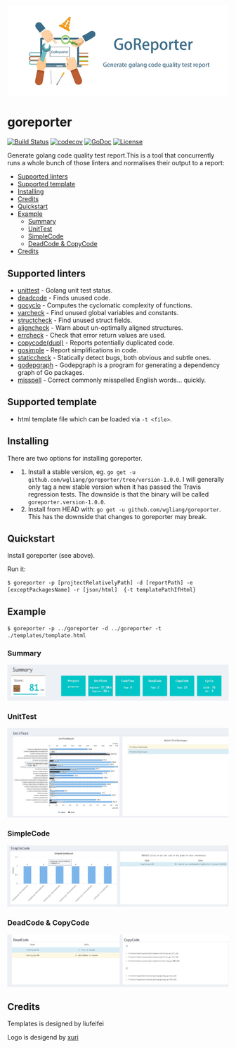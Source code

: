 ![goreporter](./logo.png)

# goreporter

[![Build Status](https://travis-ci.org/wgliang/goreporter.svg?branch=master)](https://travis-ci.org/wgliang/goreporter)
[![codecov](https://codecov.io/gh/wgliang/goreporter/branch/master/graph/badge.svg)](https://codecov.io/gh/wgliang/goreporter)
[![GoDoc](https://godoc.org/github.com/wgliang/goreporter?status.svg)](https://godoc.org/github.com/wgliang/goreporter)
[![License](https://img.shields.io/badge/LICENSE-Apache2.0-ff69b4.svg)](http://www.apache.org/licenses/LICENSE-2.0.html)

Generate golang code quality test report.This is a tool that concurrently runs a whole bunch of those linters and normalises their output to a report:

<!-- MarkdownTOC -->

- [Supported linters](#supported-linters)
- [Supported template](#supported-template)
- [Installing](#installing)
- [Credits](#credits)
- [Quickstart](#quickstart)
- [Example](#example)
	- [Summary](#summary)
	- [UnitTest](#unittest)
	- [SimpleCode](#simplecode)
	- [DeadCode & CopyCode](#deadcodeandcopycode)
- [Credits](#credits)

<!-- /MarkdownTOC -->

## Supported linters

- [unittest](https://github.com/wgliang/goreporter/tree/master/linters/unittest) - Golang unit test status.
- [deadcode](https://github.com/tsenart/deadcode) - Finds unused code.
- [gocyclo](https://github.com/alecthomas/gocyclo) - Computes the cyclomatic complexity of functions.
- [varcheck](https://github.com/opennota/check) - Find unused global variables and constants.
- [structcheck](https://github.com/opennota/check) - Find unused struct fields.
- [aligncheck](https://github.com/opennota/check) - Warn about un-optimally aligned structures.
- [errcheck](https://github.com/kisielk/errcheck) - Check that error return values are used.
- [copycode(dupl)](https://github.com/mibk/dupl) - Reports potentially duplicated code.
- [gosimple](https://github.com/dominikh/go-tools/tree/master/cmd/gosimple) - Report simplifications in code.
- [staticcheck](https://github.com/dominikh/go-tools/tree/master/cmd/staticcheck) - Statically detect bugs, both obvious and subtle ones.
- [godepgraph](https://github.com/kisielk/godepgraph) - Godepgraph is a program for generating a dependency graph of Go packages.
- [misspell](https://github.com/client9/misspell) - Correct commonly misspelled English words... quickly.

## Supported template

- html template file which can be loaded via `-t <file>`.

## Installing

There are two options for installing goreporter.

- 1. Install a stable version, eg. `go get -u github.com/wgliang/goreporter/tree/version-1.0.0`.
   I will generally only tag a new stable version when it has passed the Travis regression tests. 
     The downside is that the binary will be called `goreporter.version-1.0.0`.

- 2. Install from HEAD with: `go get -u github.com/wgliang/goreporter`.
   This has the downside that changes to goreporter may break.

## Quickstart

Install goreporter (see above).

Run it:

```
$ goreporter -p [projtectRelativelyPath] -d [reportPath] -e [exceptPackagesName] -r [json/html]  {-t templatePathIfHtml}
```

## Example

```
$ goreporter -p ../goreporter -d ../goreporter -t ./templates/template.html
```

### Summary
![summary](./doc/summary.jpeg)

### UnitTest
![unittest](./doc/unittest.jpeg)

### SimpleCode
![simplecode](./doc/simplecode.jpeg)

### DeadCode & CopyCode
![deadcodeandcopycode](./doc/deadcodeandcopycode.jpeg)

## Credits

Templates is designed by liufeifei

Logo is desigend by [xuri](https://github.com/Luxurioust)
